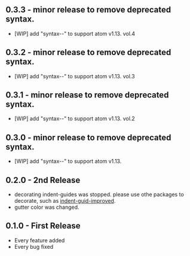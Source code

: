 ## 0.3.3 - minor release to remove deprecated syntax.
* [WIP] add "syntax--" to support atom v1.13. vol.4

## 0.3.2 - minor release to remove deprecated syntax.
* [WIP] add "syntax--" to support atom v1.13. vol.3

## 0.3.1 - minor release to remove deprecated syntax.
* [WIP] add "syntax--" to support atom v1.13. vol.2

## 0.3.0 - minor release to remove deprecated syntax.
* [WIP] add "syntax--" to support atom v1.13.

## 0.2.0 - 2nd Release
* decorating indent-guides was stopped.
  please use othe packages to decorate, such as [indent-guid-improved](https://atom.io/packages/indent-guide-improved).
* gutter color was changed.

## 0.1.0 - First Release
* Every feature added
* Every bug fixed
